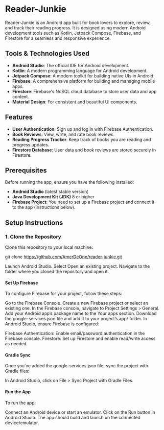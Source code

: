 # Reader-Junkie

Reader-Junkie is an Android app built for book lovers to explore, review, and track their reading progress. It is designed using modern Android development tools such as Kotlin, Jetpack Compose, Firebase, and Firestore for a seamless and responsive experience.

## Tools & Technologies Used

- **Android Studio**: The official IDE for Android development.
- **Kotlin**: A modern programming language for Android development.
- **Jetpack Compose**: A modern toolkit for building native UIs in Android.
- **Firebase**: A comprehensive platform for building and managing mobile apps.
- **Firestore**: Firebase's NoSQL cloud database to store user data and app content.
- **Material Design**: For consistent and beautiful UI components.

## Features

- **User Authentication**: Sign up and log in with Firebase Authentication.
- **Book Reviews**: View, write, and rate book reviews.
- **Reading Progress Tracker**: Keep track of books you are reading and progress updates.
- **Firestore Database**: User data and book reviews are stored securely in Firestore.

## Prerequisites

Before running the app, ensure you have the following installed:

- **Android Studio** (latest stable version)
- **Java Development Kit (JDK)** 8 or higher
- **Firebase Project**: You need to set up a Firebase project and connect it to the app (instructions below).

## Setup Instructions

### 1. Clone the Repository

Clone this repository to your local machine:

git clone https://github.com/AmerDeOne/reader-junkie.git

Launch Android Studio.
Select Open an existing project.
Navigate to the folder where you cloned the repository and open it.

#### Set Up Firebase
To configure Firebase for your project, follow these steps:

Go to the Firebase Console.
Create a new Firebase project or select an existing one.
In the Firebase console, navigate to Project Settings > General.
Add your Android app’s package name to the Your apps section.
Download the google-services.json file and add it to your project’s app/ folder.
In Android Studio, ensure Firebase is configured:

Firebase Authentication: Enable email/password authentication in the Firebase console.
Firestore: Set up Firestore and enable read/write access as needed.
#### Gradle Sync
Once you've added the google-services.json file, sync the project with Gradle files:

In Android Studio, click on File > Sync Project with Gradle Files.

#### Run the App
To run the app:

Connect an Android device or start an emulator.
Click on the Run button in Android Studio.
The app should build and launch on the connected device/emulator.
